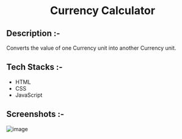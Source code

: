 # <p align="center">Currency Calculator</p>

## Description :-

Converts the value of one Currency unit into another Currency unit.

## Tech Stacks :-

- HTML
- CSS
- JavaScript

## Screenshots :-

![image](https://github.com/Rakesh9100/CalcDiverse/assets/73993775/86cb068c-841c-4626-8630-d6abb9291fbc)
